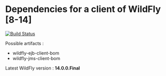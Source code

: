# Dependencies for a client of WildFly [8-14]

[![Build Status](https://travis-ci.org/ghusta/wildfly-client-dependencies.svg?branch=master)](https://travis-ci.org/ghusta/wildfly-client-dependencies)

Possible artifacts :

- wildfly-ejb-client-bom
- wildfly-jms-client-bom

Latest WildFly version : **14.0.0.Final**

